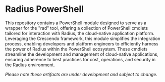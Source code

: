 # Radius PowerShell

This repository contains a PowerShell module designed to serve as a wrapper for the "rad" tool, offering a collection of PowerShell cmdlets tailored for interaction with Radius, the cloud-native application platform. Leveraging the Crescendo framework, this module simplifies the integration process, enabling developers and platform engineers to efficiently harness the power of Radius within the PowerShell ecosystem. These cmdlets streamline the development and management of cloud-native applications, ensuring adherence to best practices for cost, operations, and security in the Radius environment.

_Please note these artifacts are under development and subject to change._
